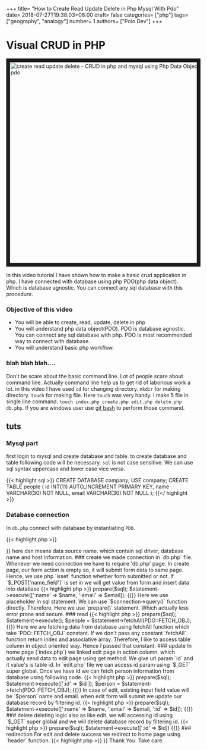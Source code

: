 +++
title= "How to Create Read Update Delete in Php Mysql With Pdo"
date= 2018-07-27T19:38:03+06:00
draft= false
categories= ["php"]
tags= ["geography", "analogy"]
number= 1
authors= ["Polo Dev"]
+++


# Visual CRUD in PHP


<a href="http://www.youtube.com/watch?feature=player_embedded&v=MYhw4-Bc-oM
" target="_blank"><img src="https://raw.githubusercontent.com/polodev/youtube-php-crud/master/thumbnail.png"
alt="create read update delete - CRUD in php and mysql using Php Data Object - pdo" width="540" border="10" /></a>



In this video tutorial I have shown how to make a basic crud application in php. I have connected with database using php PDO(php data object). Which is database agnostic. You can connect any sql database with this procedure.

### Objective of this video
* You will be able to create, read, update, delete in php
* You will understand php data object(PDO). PDO is database agnostic. You can connect any sql database with php. PDO is most recommended way to connect with database.
* You will understand basic php workflow.

### blah blah blah....
Don't be scare about the basic command line. Lot of people scare about command line. Actually command line help us to get rid of laborious work a lot. in this video I have used `cd`  for changing directory. `mkdir` for making directory. `touch` for making file. Here `touch` was very handy. I make 5 file in single line command. `touch index.php create.php edit.php delete.php db.php`. If you are windows user use [git bash](https://git-scm.com/) to perform those command.


## tuts
### Mysql part
first login to mysql and create database and table. to create database and table following code will be necessary. `sql` is not case sensitive. We can use sql syntax uppercase and lower case vice versa.

{{< highlight sql >}}
CREATE DATABASE company;
USE company;
CREATE TABLE people (
  id  INT(11) AUTO_INCREMENT PRIMARY KEY,
  name VARCHAR(30) NOT NULL,
  email VARCHAR(30) NOT NULL
);
{{</ highlight >}}

### Database connection
In `db.php` connect with database by instantiating `PDO`.

{{< highlight php >}}
<?php
$dsn = 'mysql:host=localhost;dbname=company';
$username = 'root';
$password = '';
$options = [];
$connection = new PDO($dsn, $username, $password, $options);
{{</ highlight >}}

here dsn means data source name. which contain sql driver, database name and host information.

### create
we made connection in `db.php` file. Whenever we need connection we have to require 'db.php' page. In create page, our form action is empty so, it will submit form data to same page. Hence, we use php `isset` function whether form submitted or not. If `$_POST['name_field']` is set in  we will get value from form and insert data into database

{{< highlight php >}}
<?php
  $name = $_POST['name'];
  $email = $_POST['email'];
  $sql = 'INSERT INTO people(name, email) VALUES(:name, :email)';
  $statement = $connection->prepare($sql);
  $statement->execute([':name' => $name, ':email' => $email]);
{{</ highlight >}}

Here we use placeholder in sql statement. We can use `$connection->query()` function directly. Therefore, Here we use `prepare()` statement. Which actually less error prone and secure.

### read

{{< highlight php >}}
<?php
$sql = 'SELECT * FROM people';
$statement = $connection->prepare($sql);
$statement->execute();
$people = $statement->fetchAll(PDO::FETCH_OBJ);
{{</ highlight >}}

Here we are fetching data from database using fetchAll function which take `PDO::FETCH_OBJ` constant. If we don't pass any constant `fetchAll` function return index and associative array. Therefore, I like to access table column in object oriented way. Hence I passed that constant.

### update
In home page (`index.php`) we linked edit page in action column. which actually send data to edit page using get method. We give url param `id` and it value's is table id.
In  `edit.php` file we can access id param using `$_GET` super global. Once we have id we can fetch person information from database using following code.

{{< highlight php >}}
<?php
$id = $_GET['id'];
$sql = 'SELECT * FROM people WHERE id=:id';
$statement = $connection->prepare($sql);
$statement->execute([':id' => $id ]);
$person = $statement->fetch(PDO::FETCH_OBJ);
{{</ highlight >}}

In case of edit, existing input field value will be `$person` name and email. when edit form will submit we update our database record by filtering id.

{{< highlight php >}}
<?php
$name = $_POST['name'];
$email = $_POST['email'];
$sql = 'UPDATE people SET name=:name, email=:email WHERE id=:id';
$statement = $connection->prepare($sql);
$statement->execute([':name' => $name, ':email' => $email, ':id' => $id]);
{{</ highlight >}}

### delete
deleting logic also as like edit. we will accessing id using `$_GET` super global and we will delete database record by filtering id.

{{< highlight php >}}
<?php
$id = $_GET['id'];
$sql = 'DELETE FROM people WHERE id=:id';
$statement = $connection->prepare($sql);
$statement->execute([':id' => $id])
{{</ highlight >}}

### redirection
For edit and delete success we redirect to home page using `header` function.

{{< highlight php >}}
<?php
header('Location: /');
{{</ highlight >}}

Thank You. Take care.











